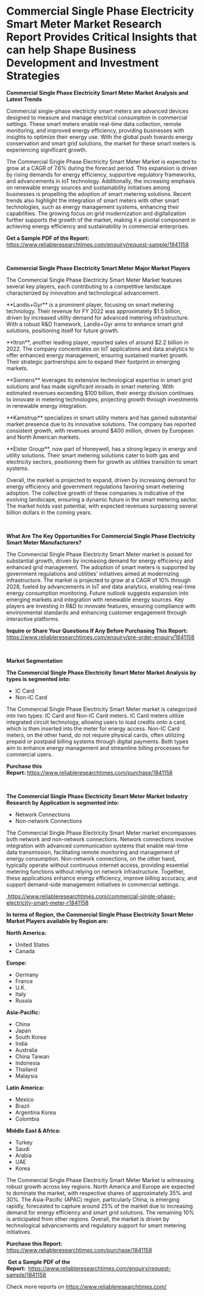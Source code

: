 <p><h1>Commercial Single Phase Electricity Smart Meter Market Research Report Provides Critical Insights that can help Shape Business Development and Investment Strategies</h1></p><p><strong>Commercial Single Phase Electricity Smart Meter Market Analysis and Latest Trends</strong></p>
<p><p>Commercial single-phase electricity smart meters are advanced devices designed to measure and manage electrical consumption in commercial settings. These smart meters enable real-time data collection, remote monitoring, and improved energy efficiency, providing businesses with insights to optimize their energy use. With the global push towards energy conservation and smart grid solutions, the market for these smart meters is experiencing significant growth.</p><p>The Commercial Single Phase Electricity Smart Meter Market is expected to grow at a CAGR of 7.6% during the forecast period. This expansion is driven by rising demands for energy efficiency, supportive regulatory frameworks, and advancements in IoT technology. Additionally, the increasing emphasis on renewable energy sources and sustainability initiatives among businesses is propelling the adoption of smart metering solutions. Recent trends also highlight the integration of smart meters with other smart technologies, such as energy management systems, enhancing their capabilities. The growing focus on grid modernization and digitalization further supports the growth of the market, making it a pivotal component in achieving energy efficiency and sustainability in commercial enterprises.</p></p>
<p><strong>Get a Sample PDF of the Report:&nbsp;</strong> <a href="https://www.reliableresearchtimes.com/enquiry/request-sample/1841158?utm_campaign=3363&utm_medium=2&utm_source=Github&utm_content=ia&utm_term=12042025&utm_id=commercial-single-phase-electricity-smart-meter">https://www.reliableresearchtimes.com/enquiry/request-sample/1841158</a></p>
<p>&nbsp;</p>
<p><strong>Commercial Single Phase Electricity Smart Meter Major Market Players</strong></p>
<p><p>The Commercial Single Phase Electricity Smart Meter Market features several key players, each contributing to a competitive landscape characterized by innovation and technological advancement.</p><p>**Landis+Gyr** is a prominent player, focusing on smart metering technology. Their revenue for FY 2022 was approximately $1.5 billion, driven by increased utility demand for advanced metering infrastructure. With a robust R&D framework, Landis+Gyr aims to enhance smart grid solutions, positioning itself for future growth.</p><p>**Itron**, another leading player, reported sales of around $2.2 billion in 2022. The company concentrates on IoT applications and data analytics to offer enhanced energy management, ensuring sustained market growth. Their strategic partnerships aim to expand their footprint in emerging markets.</p><p>**Siemens** leverages its extensive technological expertise in smart grid solutions and has made significant inroads in smart metering. With estimated revenues exceeding $100 billion, their energy division continues to innovate in metering technologies, projecting growth through investments in renewable energy integration.</p><p>**Kamstrup** specializes in smart utility meters and has gained substantial market presence due to its innovative solutions. The company has reported consistent growth, with revenues around $400 million, driven by European and North American markets.</p><p>**Elster Group**, now part of Honeywell, has a strong legacy in energy and utility solutions. Their smart metering solutions cater to both gas and electricity sectors, positioning them for growth as utilities transition to smart systems.</p><p>Overall, the market is projected to expand, driven by increasing demand for energy efficiency and government regulations favoring smart metering adoption. The collective growth of these companies is indicative of the evolving landscape, ensuring a dynamic future in the smart metering sector. The market holds vast potential, with expected revenues surpassing several billion dollars in the coming years.</p></p>
<p>&nbsp;</p>
<p><strong>What Are The Key Opportunities For Commercial Single Phase Electricity Smart Meter Manufacturers?</strong></p>
<p><p>The Commercial Single Phase Electricity Smart Meter market is poised for substantial growth, driven by increasing demand for energy efficiency and enhanced grid management. The adoption of smart meters is supported by government regulations and utilities' initiatives aimed at modernizing infrastructure. The market is projected to grow at a CAGR of 10% through 2028, fueled by advancements in IoT and data analytics, enabling real-time energy consumption monitoring. Future outlook suggests expansion into emerging markets and integration with renewable energy sources. Key players are investing in R&D to innovate features, ensuring compliance with environmental standards and enhancing customer engagement through interactive platforms.</p></p>
<p><strong>Inquire or Share Your Questions If Any Before Purchasing This Report:</strong> <a href="https://www.reliableresearchtimes.com/enquiry/pre-order-enquiry/1841158?utm_campaign=3363&utm_medium=2&utm_source=Github&utm_content=ia&utm_term=12042025&utm_id=commercial-single-phase-electricity-smart-meter">https://www.reliableresearchtimes.com/enquiry/pre-order-enquiry/1841158</a></p>
<p>&nbsp;</p>
<p><strong>Market Segmentation</strong></p>
<p><strong>The Commercial Single Phase Electricity Smart Meter Market Analysis by types is segmented into:</strong></p>
<p><ul><li>IC Card</li><li>Non-IC Card</li></ul></p>
<p><p>The Commercial Single Phase Electricity Smart Meter market is categorized into two types: IC Card and Non-IC Card meters. IC Card meters utilize integrated circuit technology, allowing users to load credits onto a card, which is then inserted into the meter for energy access. Non-IC Card meters, on the other hand, do not require physical cards, often utilizing prepaid or postpaid billing systems through digital payments. Both types aim to enhance energy management and streamline billing processes for commercial users.</p></p>
<p><strong>Purchase this Report:&nbsp;</strong><a href="https://www.reliableresearchtimes.com/purchase/1841158?utm_campaign=3363&utm_medium=2&utm_source=Github&utm_content=ia&utm_term=12042025&utm_id=commercial-single-phase-electricity-smart-meter">https://www.reliableresearchtimes.com/purchase/1841158</a></p>
<p>&nbsp;</p>
<p><strong>The Commercial Single Phase Electricity Smart Meter Market Industry Research by Application is segmented into:</strong></p>
<p><ul><li>Network Connections</li><li>Non-network Connections</li></ul></p>
<p><p>The Commercial Single Phase Electricity Smart Meter market encompasses both network and non-network connections. Network connections involve integration with advanced communication systems that enable real-time data transmission, facilitating remote monitoring and management of energy consumption. Non-network connections, on the other hand, typically operate without continuous internet access, providing essential metering functions without relying on network infrastructure. Together, these applications enhance energy efficiency, improve billing accuracy, and support demand-side management initiatives in commercial settings.</p></p>
<p><a href="https://www.reliableresearchtimes.com/commercial-single-phase-electricity-smart-meter-r1841158?utm_campaign=3363&utm_medium=2&utm_source=Github&utm_content=ia&utm_term=12042025&utm_id=commercial-single-phase-electricity-smart-meter">&nbsp;https://www.reliableresearchtimes.com/commercial-single-phase-electricity-smart-meter-r1841158</a></p>
<p><strong>In terms of Region, the Commercial Single Phase Electricity Smart Meter Market Players available by Region are:</strong></p>
<p>
    <p> <strong> North America: </strong>
        <ul>
            <li>United States</li>
            <li>Canada</li>
        </ul>
        </p> 
    <p> <strong> Europe: </strong>
        <ul>
            <li>Germany</li>
            <li>France</li>
            <li>U.K.</li>
            <li>Italy</li>
            <li>Russia</li>
        </ul>
        </p> 
    <p> <strong> Asia-Pacific: </strong>
        <ul>
            <li>China</li>
            <li>Japan</li>
            <li>South Korea</li>
            <li>India</li>
            <li>Australia</li>
            <li>China Taiwan</li>
            <li>Indonesia</li>
            <li>Thailand</li>
            <li>Malaysia</li>
        </ul>
        </p> 
    <p> <strong> Latin America: </strong>
        <ul>
            <li>Mexico</li>
            <li>Brazil</li>
            <li>Argentina Korea</li>
            <li>Colombia</li>
        </ul>
        </p> 
    <p> <strong> Middle East & Africa: </strong>
        <ul>
            <li>Turkey</li>
            <li>Saudi</li>
            <li>Arabia</li>
            <li>UAE</li>
            <li>Korea</li>
        </ul>
    </p>
    </p>
<p><p>The Commercial Single Phase Electricity Smart Meter Market is witnessing robust growth across key regions. North America and Europe are expected to dominate the market, with respective shares of approximately 35% and 30%. The Asia-Pacific (APAC) region, particularly China, is emerging rapidly, forecasted to capture around 25% of the market due to increasing demand for energy efficiency and smart grid solutions. The remaining 10% is anticipated from other regions. Overall, the market is driven by technological advancements and regulatory support for smart metering initiatives.</p></p>
<p><strong>Purchase this Report: </strong><a href="https://www.reliableresearchtimes.com/purchase/1841158?utm_campaign=3363&utm_medium=2&utm_source=Github&utm_content=ia&utm_term=12042025&utm_id=commercial-single-phase-electricity-smart-meter">https://www.reliableresearchtimes.com/purchase/1841158</a></p>
<p>&nbsp;<strong>Get a Sample PDF of the Report:&nbsp;&nbsp;</strong><a href="https://www.reliableresearchtimes.com/enquiry/request-sample/1841158?utm_campaign=3363&utm_medium=2&utm_source=Github&utm_content=ia&utm_term=12042025&utm_id=commercial-single-phase-electricity-smart-meter">https://www.reliableresearchtimes.com/enquiry/request-sample/1841158</a></p>
<p><strong></strong></p>
<p>Check more reports on <a href="https://www.reliableresearchtimes.com/?utm_campaign=3363&utm_medium=2&utm_source=Github&utm_content=ia&utm_term=12042025&utm_id=commercial-single-phase-electricity-smart-meter">https://www.reliableresearchtimes.com/</a></p>